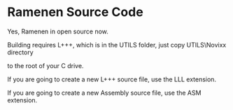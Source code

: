 # Ramenen Source Code

Yes, Ramenen in open source now.

Building requires L+++, which is in the UTILS folder, just copy UTILS\Novixx directory

to the root of your C drive.


If you are going to create a new L+++ source file, use the LLL extension.

If you are going to create a new Assembly source file, use the ASM extension.
